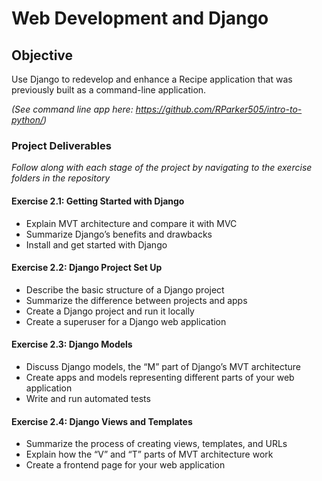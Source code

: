 # Web Development and Django

## Objective
Use Django to redevelop and enhance a Recipe application that was previously built as a command-line application.

_(See command line app here: https://github.com/RParker505/intro-to-python/)_

### Project Deliverables

_Follow along with each stage of the project by navigating to the exercise folders in the repository_


#### Exercise 2.1: Getting Started with Django
- Explain MVT architecture and compare it with MVC
- Summarize Django’s benefits and drawbacks 
- Install and get started with Django

#### Exercise 2.2: Django Project Set Up
-	Describe the basic structure of a Django project 
-	Summarize the difference between projects and apps
-	Create a Django project and run it locally
-	Create a superuser for a Django web application

#### Exercise 2.3: Django Models
-	Discuss Django models, the “M” part of Django’s MVT architecture
-	Create apps and models representing different parts of your web application 
-	Write and run automated tests

#### Exercise 2.4: Django Views and Templates
-	Summarize the process of creating views, templates, and URLs 
-	Explain how the “V” and “T” parts of MVT architecture work
-	Create a frontend page for your web application

